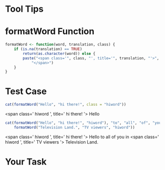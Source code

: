 Tool Tips
========================================================
 
# formatWord Function

```r
formatWord <- function(word, translation, class) {
    if (is.na(translation) == TRUE) 
        return(as.character(word)) else {
        paste("<span class='", class, "', title='", translation, "'>", word, 
            "</span>")
    }
}
```


# Test Case

```r
cat(formatWord("Hello", "hi there!", class = "hiword"))
```

<span class=' hiword ', title=' hi there! '> Hello </span>



```r
cat(formatWord("Hello", "hi there!", "hiword"), "to", "all", "of", "you", "in", 
    formatWord("Television Land.", "TV viewers", "hiword"))
```

<span class=' hiword ', title=' hi there! '> Hello </span> to all of you in <span class=' hiword ', title=' TV viewers '> Television Land. </span>


# Your Task 






